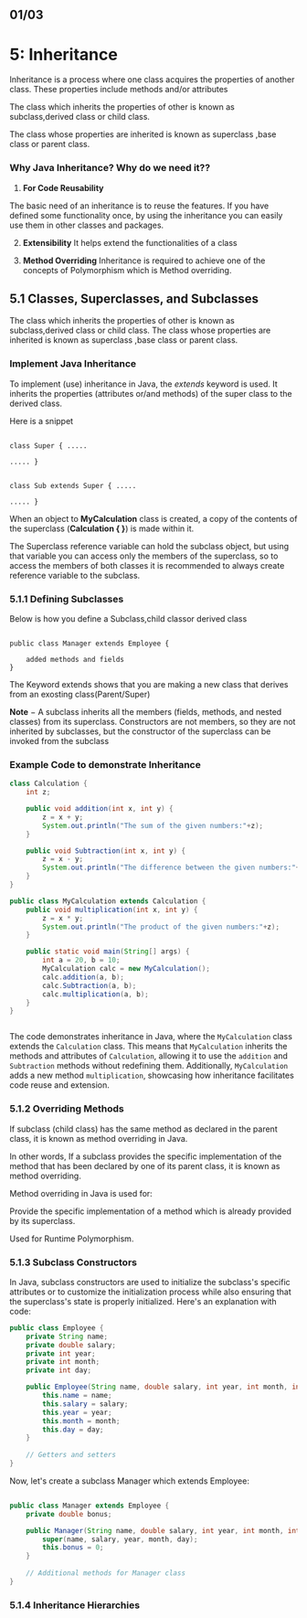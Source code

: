## 01/03

# 5: Inheritance


Inheritance is a process where one class acquires the properties of another class. These properties include methods and/or attributes

The class which inherits the properties of other is known as subclass,derived class or child class.

The class whose properties are inherited is known as superclass ,base class or parent class.



### Why Java Inheritance? Why do we need it?? 


1. **For Code Reusability**

The basic need of an inheritance is to reuse the features. If you have defined some functionality once, by using the inheritance you can easily use them in other classes and packages.

2. **Extensibility**
It helps extend the functionalities of a class

3. **Method Overriding**
Inheritance is required to achieve one of the concepts of Polymorphism which is Method overriding.


## 5.1 Classes, Superclasses, and Subclasses

The class which inherits the properties of other is known as subclass,derived class or child class.
The class whose properties are inherited is known as superclass ,base class or parent class.



### Implement Java Inheritance 

To implement (use) inheritance in Java, the *extends* keyword is used. It inherits the properties (attributes or/and methods) of the super class to the derived class. 


Here is a snippet


```

class Super { ..... 

..... } 


class Sub extends Super { .....

..... }

```


When an object to **MyCalculation** class is created, a copy of the contents of the superclass (**Calculation { }**) is made within it.


The Superclass reference variable can hold the subclass object, but using that variable you can access only the members of the superclass, so to access the members of both classes it is recommended to always create reference variable to the subclass.




### 5.1.1 Defining Subclasses


Below is how you define a Subclass,child classor derived class

```

public class Manager extends Employee {

    added methods and fields
}

```

The Keyword extends shows that you are making a new class  that derives from an exosting class(Parent/Super)

**Note** − A subclass inherits all the members (fields, methods, and nested classes) from its superclass. Constructors are not members, so they are not inherited by subclasses, but the constructor of the superclass can be invoked from the subclass


### Example  Code to demonstrate Inheritance



```java
class Calculation {
    int z;

    public void addition(int x, int y) {
        z = x + y;
        System.out.println("The sum of the given numbers:"+z);
    }

    public void Subtraction(int x, int y) {
        z = x - y;
        System.out.println("The difference between the given numbers:"+z);
    }
}

public class MyCalculation extends Calculation {
    public void multiplication(int x, int y) {
        z = x * y;
        System.out.println("The product of the given numbers:"+z);
    }

    public static void main(String[] args) {
        int a = 20, b = 10;
        MyCalculation calc = new MyCalculation();
        calc.addition(a, b);
        calc.Subtraction(a, b);
        calc.multiplication(a, b);
    }
}



```


The code demonstrates inheritance in Java, where the `MyCalculation` class extends the `Calculation` class. This means that `MyCalculation` inherits the methods and attributes of `Calculation`, allowing it to use the `addition` and `Subtraction` methods without redefining them. Additionally, `MyCalculation` adds a new method `multiplication`, showcasing how inheritance facilitates code reuse and extension.





### 5.1.2 Overriding Methods

If subclass (child class) has the same method as declared in the parent class, it is known as method overriding in Java.

In other words, If a subclass provides the specific implementation of the method that has been declared by one of its parent class, it is known as method overriding.


Method overriding in Java is used for:

Provide the specific implementation of a method which is already provided by its superclass.

Used for Runtime Polymorphism.

### 5.1.3 Subclass Constructors 

In Java, subclass constructors are used to initialize the subclass's specific attributes or to customize the initialization process while also ensuring that the superclass's state is properly initialized. Here's an explanation with code:
```java
public class Employee {
    private String name;
    private double salary;
    private int year;
    private int month;
    private int day;

    public Employee(String name, double salary, int year, int month, int day) {
        this.name = name;
        this.salary = salary;
        this.year = year;
        this.month = month;
        this.day = day;
    }
    
    // Getters and setters
}

```
Now, let's create a subclass Manager which extends Employee:


```java

public class Manager extends Employee {
    private double bonus;

    public Manager(String name, double salary, int year, int month, int day) {
        super(name, salary, year, month, day);
        this.bonus = 0;
    }
    
    // Additional methods for Manager class
}
```



### 5.1.4 Inheritance Hierarchies 

